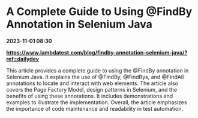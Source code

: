 # A Complete Guide to Using @FindBy Annotation in Selenium Java

**2023-11-01 08:30**

**https://www.lambdatest.com/blog/findby-annotation-selenium-java/?ref=dailydev**

This article provides a complete guide to using the @FindBy annotation in Selenium Java. It explains the use of @FindBy, @FindBys, and @FindAll annotations to locate and interact with web elements. The article also covers the Page Factory Model, design patterns in Selenium, and the benefits of using these annotations. It includes demonstrations and examples to illustrate the implementation. Overall, the article emphasizes the importance of code maintenance and readability in test automation.